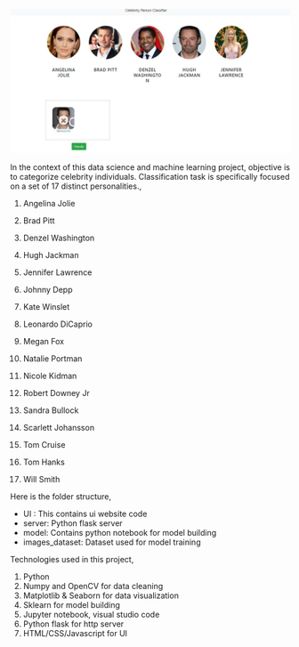 ![](ui_snapshot.jpg)

In the context of this data science and machine learning project, objective is to categorize celebrity individuals. Classification task is specifically focused on a set of 17 distinct personalities.,
1) Angelina Jolie

2) Brad Pitt

3) Denzel Washington

4) Hugh Jackman

5) Jennifer Lawrence

6) Johnny Depp

7) Kate Winslet

8) Leonardo DiCaprio

9) Megan Fox

10) Natalie Portman

11) Nicole Kidman

112) Robert Downey Jr

13) Sandra Bullock

14) Scarlett Johansson

15) Tom Cruise

16) Tom Hanks

17) Will Smith

Here is the folder structure,
* UI : This contains ui website code 
* server: Python flask server
* model: Contains python notebook for model building
* images_dataset: Dataset used for model training

Technologies used in this project,
1. Python
2. Numpy and OpenCV for data cleaning
3. Matplotlib & Seaborn for data visualization
4. Sklearn for model building
5. Jupyter notebook, visual studio code 
6. Python flask for http server
7. HTML/CSS/Javascript for UI



